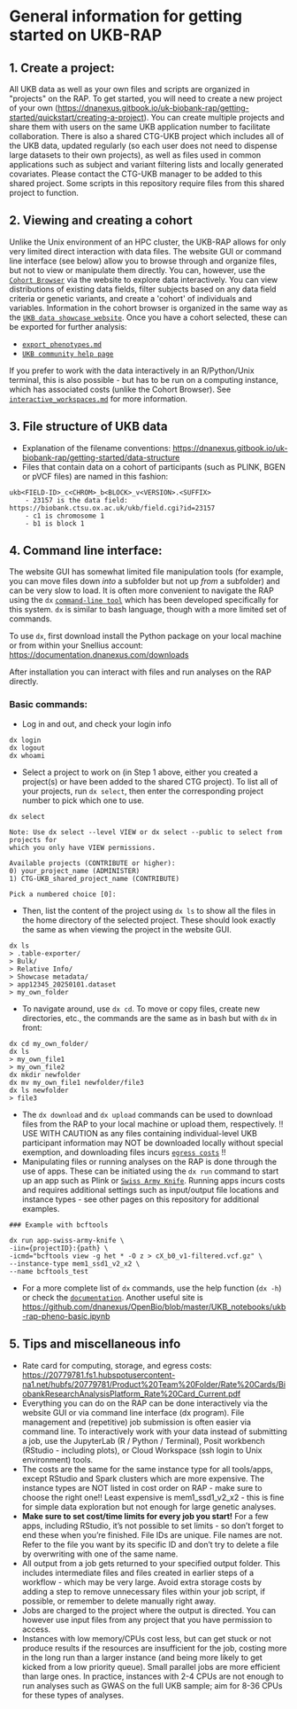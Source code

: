 # General information for getting started on UKB-RAP

## 1. Create a project: 
All UKB data as well as your own files and scripts are organized in "projects" on the RAP. To get started, you will need to create a new project of your own (https://dnanexus.gitbook.io/uk-biobank-rap/getting-started/quickstart/creating-a-project). You can create multiple projects and share them with  users on the same UKB application number to facilitate collaboration. There is also a shared CTG-UKB project which includes all of the UKB data, updated regularly (so each user does not need to dispense large datasets to their own projects), as well as files used in common applications such as subject and variant filtering lists and locally generated covariates. Please contact the CTG-UKB manager to be added to this shared project. Some scripts in this repository require files from this shared project to function.

## 2. Viewing and creating a cohort
Unlike the Unix environment of an HPC cluster, the UKB-RAP allows for only very limited direct interaction with data files. The website GUI or command line interface (see below) allow you to browse through and organize files, but not to view or manipulate them directly. You can, however, use the [`Cohort Browser`](https://documentation.dnanexus.com/user/cohort-browser) via the website to explore data interactively. You can view distributions of existing data fields, filter subjects based on any data field criteria or genetic variants, and create a 'cohort' of individuals and variables. Information in the cohort browser is organized in the same way as the [`UKB data showcase website`](https://biobank.ctsu.ox.ac.uk/crystal/search.cgi). Once you have a cohort selected, these can be exported for further analysis:
- [`export_phenotypes.md`](https://github.com/vu-ctg/ukb_rap_workflows/blob/master/common_tasks/export_phenotypes.md)
- [`UKB community help page`](https://community.ukbiobank.ac.uk/hc/en-gb/community/posts/16019569797021-Query-of-the-Week-1-Export-Phenotypic-Data-to-a-File)

If you prefer to work with the data interactively in an R/Python/Unix terminal, this is also possible - but has to be run on a computing instance, which has associated costs (unlike the Cohort Browser). See [`interactive_workspaces.md`](https://github.com/vu-ctg/ukb_rap_workflows/blob/master/interactive_workspaces.md) for more information.

## 3. File structure of UKB data
- Explanation of the filename conventions: https://dnanexus.gitbook.io/uk-biobank-rap/getting-started/data-structure 
- Files that contain data on a cohort of participants (such as PLINK, BGEN or pVCF files) are named in this fashion: 
```
ukb<FIELD-ID>_c<CHROM>_b<BLOCK>_v<VERSION>.<SUFFIX>
    - 23157 is the data field: https://biobank.ctsu.ox.ac.uk/ukb/field.cgi?id=23157 
    - c1 is chromosome 1
    - b1 is block 1
```

## 4. Command line interface: 
The website GUI has somewhat limited file manipulation tools (for example, you can move files down *into* a subfolder but not up *from* a subfolder) and can be very slow to load. It is often more convenient to navigate the RAP using the `dx` [`command-line tool`](https://dnanexus.gitbook.io/uk-biobank-rap/working-on-the-research-analysis-platform/running-analysis-jobs/command-line-interface) which has been developed specifically for this system. `dx` is similar to bash language, though with a more limited set of commands.

To use `dx`, first download install the Python package on your local machine or from within your Snellius account: https://documentation.dnanexus.com/downloads 

After installation you can interact with files and run analyses on the RAP directly.
### Basic commands:
- Log in and out, and check your login info
```
dx login
dx logout
dx whoami
```
- Select a project to work on (in Step 1 above, either you created a project(s) or have been added to the shared CTG project). To list all of your projects, run `dx select`, then enter the corresponding project number to pick which one to use. 
```
dx select

Note: Use dx select --level VIEW or dx select --public to select from projects for
which you only have VIEW permissions.

Available projects (CONTRIBUTE or higher):
0) your_project_name (ADMINISTER)
1) CTG-UKB_shared_project_name (CONTRIBUTE)

Pick a numbered choice [0]:
```
- Then, list the content of the project using `dx ls` to show all the files in the home directory of the selected project. These should look exactly the same as when viewing the project in the website GUI.
```
dx ls
> .table-exporter/
> Bulk/
> Relative Info/
> Showcase metadata/
> app12345_20250101.dataset
> my_own_folder
```
- To navigate around, use `dx cd`. To move or copy files, create new directories, etc., the commands are the same as in bash but with `dx` in front:
```
dx cd my_own_folder/
dx ls
> my_own_file1
> my_own_file2
dx mkdir newfolder
dx mv my_own_file1 newfolder/file3
dx ls newfolder
> file3
```
- The `dx download` and `dx upload` commands can be used to download files from the RAP to your local machine or upload them, respectively. !! USE WITH CAUTION as any files containing individual-level UKB participant information may NOT be downloaded locally without special exemption, and downloading files incurs [`egress costs`](https://20779781.fs1.hubspotusercontent-na1.net/hubfs/20779781/Product%20Team%20Folder/Rate%20Cards/BiobankResearchAnalysisPlatform_Rate%20Card_Current.pdf) !!
- Manipulating files or running analyses on the RAP is done through the use of apps. These can be initiated using the `dx run` command to start up an app such as Plink or [`Swiss Army Knife`](https://platform.dnanexus.com/app/swiss-army-knife). Running apps incurs costs and requires additional settings such as input/output file locations and instance types - see other pages on this repository for additional examples.
```
### Example with bcftools 

dx run app-swiss-army-knife \
-iin={projectID}:{path} \
-icmd="bcftools view -g het * -O z > cX_b0_v1-filtered.vcf.gz" \
--instance-type mem1_ssd1_v2_x2 \
--name bcftools_test
```
- For a more complete list of `dx` commands, use the help function (`dx -h`) or check the [`documentation`](https://documentation.dnanexus.com/user/helpstrings-of-sdk-command-line-utilities). Another useful site is https://github.com/dnanexus/OpenBio/blob/master/UKB_notebooks/ukb-rap-pheno-basic.ipynb


## 5. Tips and miscellaneous info

- Rate card for computing, storage, and egress costs: https://20779781.fs1.hubspotusercontent-na1.net/hubfs/20779781/Product%20Team%20Folder/Rate%20Cards/BiobankResearchAnalysisPlatform_Rate%20Card_Current.pdf
- Everything you can do on the RAP can be done interactively via the website GUI or via command line interface (dx program). File management and (repetitive) job submission is often easier via command line. To interactively work with your data instead of submitting a job, use the JupyterLab (R / Python / Terminal), Posit workbench (RStudio - including plots), or Cloud Workspace (ssh login to Unix environment) tools.
- The costs are the same for the same instance type for all tools/apps, except RStudio and Spark clusters which are more expensive. The instance types are NOT listed in cost order on RAP - make sure to choose the right one!! Least expensive is mem1_ssd1_v2_x2 - this is fine for simple data exploration but not enough for large genetic analyses.
- **Make sure to set cost/time limits for every job you start!** For a few apps, including RStudio, it’s not possible to set limits - so don’t forget to end these when you’re finished.
File IDs are unique. File names are not. Refer to the file you want by its specific ID and don’t try to delete a file by overwriting with one of the same name.
- All output from a job gets returned to your specified output folder. This includes intermediate files and files created in earlier steps of a workflow - which may be very large. Avoid extra storage costs by adding a step to remove unnecessary files within your job script, if possible, or remember to delete manually right away.
- Jobs are charged to the project where the output is directed. You can however use input files from any project that you have permission to access.
- Instances with low memory/CPUs cost less, but can get stuck or not produce results if the resources are insufficient for the job, costing more in the long run than a larger instance (and being more likely to get kicked from a low priority queue). Small parallel jobs are more efficient than large ones. In practice, instances with 2-4 CPUs are not enough to run analyses such as GWAS on the full UKB sample; aim for 8-36 CPUs for these types of analyses.
